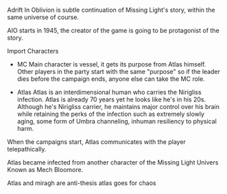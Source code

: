 
Adrift In Oblivion is subtle continuation of Missing Light's story, within the same universe of course.

AIO starts in 1945, the creator of the game is going to be protagonist of the story.

Import Characters

- MC
Main character is vessel, it gets its purpose from Atlas himself. Other players in the party start with the same "purpose"
so if the leader dies before the campaign ends, anyone else can take the MC role.

- Atlas
Atlas is an interdimensional human who carries the Nirigliss infection. Atlas is already 70 years yet he looks like he's in his 20s. Although he's
Nirigliss carrier, he maintains major control over his brain while retaining the perks of the infection such as extremely slowly aging, some form
of Umbra channeling, inhuman resiliency to physical harm. 

When the campaigns start, Atlas communicates with the player telepathically.

Atlas became infected from another character of the Missing Light Univers Known as Mech Bloomore.



Atlas and miragh are anti-thesis
atlas goes for chaos